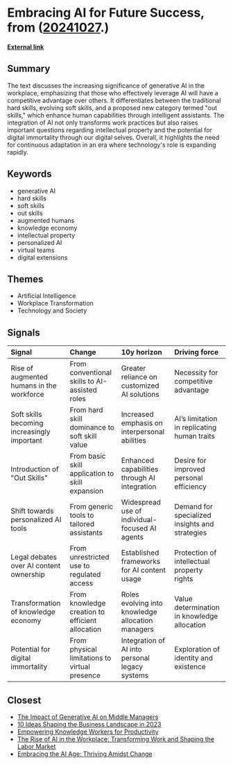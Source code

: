 # __Embracing AI for Future Success__, from ([20241027](https://kghosh.substack.com/p/20241027).)

__[External link](https://maried.substack.com/p/the-dawn-of-out-skills)__



## Summary

The text discusses the increasing significance of generative AI in the workplace, emphasizing that those who effectively leverage AI will have a competitive advantage over others. It differentiates between the traditional hard skills, evolving soft skills, and a proposed new category termed "out skills," which enhance human capabilities through intelligent assistants. The integration of AI not only transforms work practices but also raises important questions regarding intellectual property and the potential for digital immortality through our digital selves. Overall, it highlights the need for continuous adaptation in an era where technology's role is expanding rapidly.

## Keywords

* generative AI
* hard skills
* soft skills
* out skills
* augmented humans
* knowledge economy
* intellectual property
* personalized AI
* virtual teams
* digital extensions

## Themes

* Artificial Intelligence
* Workplace Transformation
* Technology and Society

## Signals

| Signal                                      | Change                                          | 10y horizon                                       | Driving force                                  |
|:--------------------------------------------|:------------------------------------------------|:--------------------------------------------------|:-----------------------------------------------|
| Rise of augmented humans in the workforce   | From conventional skills to AI-assisted roles   | Greater reliance on customized AI solutions       | Necessity for competitive advantage            |
| Soft skills becoming increasingly important | From hard skill dominance to soft skill value   | Increased emphasis on interpersonal abilities     | AI’s limitation in replicating human traits    |
| Introduction of "Out Skills"                | From basic skill application to skill expansion | Enhanced capabilities through AI integration      | Desire for improved personal efficiency        |
| Shift towards personalized AI tools         | From generic tools to tailored assistants       | Widespread use of individual-focused AI agents    | Demand for specialized insights and strategies |
| Legal debates over AI content ownership     | From unrestricted use to regulated access       | Established frameworks for AI content usage       | Protection of intellectual property rights     |
| Transformation of knowledge economy         | From knowledge creation to efficient allocation | Roles evolving into knowledge allocation managers | Value determination in knowledge allocation    |
| Potential for digital immortality           | From physical limitations to virtual presence   | Integration of AI into personal legacy systems    | Exploration of identity and existence          |

## Closest

* [The Impact of Generative AI on Middle Managers](4427e1d7ce3ce8d0a6f40cb808f69b6a)
* [10 Ideas Shaping the Business Landscape in 2023](0d5cc4e60484c56f76248ad109ad9c04)
* [Empowering Knowledge Workers for Productivity](c407a926fe431205488024f43c47a801)
* [The Rise of AI in the Workplace: Transforming Work and Shaping the Labor Market](cdb77fee7b2001c995ad4a078b38eb36)
* [Embracing the AI Age: Thriving Amidst Change](23a3410059759ba4214235628d4ebd4b)